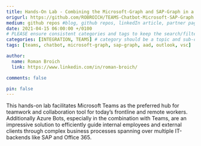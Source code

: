 ```yaml
---
title: Hands-On Lab - Combining the Microsoft-Graph and SAP-Graph in a Microsoft Teams and Azure Bot scenario
origurl: https://github.com/ROBROICH/TEAMS-Chatbot-Microsoft-SAP-Graph
medium: github repos #blog, github repos, linkedIn article, partner pages
date: 2021-04-15 06:00:00 +/0100
# PLEASE ensure consistent categories and tags to keep the search/filtering meaningful!
categories: [INTEGRATION, TEAMS] # category should be a topic and sub-category primary product
tags: [teams, chatbot, microsoft-graph, sap-graph, aad, outlook, vsc]     # TAG names should always be lowercase

author:
  name: Roman Broich
  link: https://www.linkedin.com/in/roman-broich/

comments: false

pin: false
---
```


This hands-on lab facilitates Microsoft Teams as the preferred hub for teamwork and collaboration tool for today’s frontline and remote workers. Additionally Azure Bots, especially in the combination with Teams, are an impressive solution to efficiently guide internal employees and external clients through complex business processes spanning over multiple IT-backends like SAP and Office 365.
